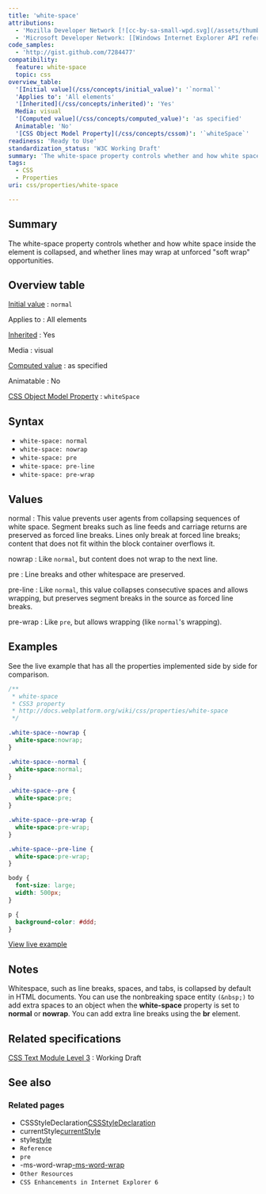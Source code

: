 ```yaml
---
title: 'white-space'
attributions:
  - 'Mozilla Developer Network [![cc-by-sa-small-wpd.svg](/assets/thumb/8/8c/cc-by-sa-small-wpd.svg/120px-cc-by-sa-small-wpd.svg.png)](http://creativecommons.org/licenses/by-sa/3.0/us/): [Article](https://developer.mozilla.org/en-US/docs/Web/CSS/white-space)'
  - 'Microsoft Developer Network: [[Windows Internet Explorer API reference](http://msdn.microsoft.com/en-us/library/ie/hh828809%28v=vs.85%29.aspx) Article]'
code_samples:
  - 'http://gist.github.com/7284477'
compatibility:
  feature: white-space
  topic: css
overview_table:
  '[Initial value](/css/concepts/initial_value)': '`normal`'
  'Applies to': 'All elements'
  '[Inherited](/css/concepts/inherited)': 'Yes'
  Media: visual
  '[Computed value](/css/concepts/computed_value)': 'as specified'
  Animatable: 'No'
  '[CSS Object Model Property](/css/concepts/cssom)': '`whiteSpace`'
readiness: 'Ready to Use'
standardization_status: 'W3C Working Draft'
summary: 'The white-space property controls whether and how white space inside the element is collapsed, and whether lines may wrap at unforced &quot;soft wrap&quot; opportunities.'
tags:
  - CSS
  - Properties
uri: css/properties/white-space

---
```

## Summary

The white-space property controls whether and how white space inside the element is collapsed, and whether lines may wrap at unforced &quot;soft wrap&quot; opportunities.

## Overview table

[Initial value](/css/concepts/initial_value)
:   `normal`

Applies to
:   All elements

[Inherited](/css/concepts/inherited)
:   Yes

Media
:   visual

[Computed value](/css/concepts/computed_value)
:   as specified

Animatable
:   No

[CSS Object Model Property](/css/concepts/cssom)
:   `whiteSpace`

## Syntax

-   `white-space: normal`
-   `white-space: nowrap`
-   `white-space: pre`
-   `white-space: pre-line`
-   `white-space: pre-wrap`

## Values

normal
:   This value prevents user agents from collapsing sequences of white space. Segment breaks such as line feeds and carriage returns are preserved as forced line breaks. Lines only break at forced line breaks; content that does not fit within the block container overflows it.

nowrap
:   Like `normal`, but content does not wrap to the next line.

pre
:   Line breaks and other whitespace are preserved.

pre-line
:   Like `normal`, this value collapses consecutive spaces and allows wrapping, but preserves segment breaks in the source as forced line breaks.

pre-wrap
:   Like `pre`, but allows wrapping (like `normal`'s wrapping).

## Examples

See the live example that has all the properties implemented side by side for comparison.

``` css
/**
 * white-space
 * CSS3 property
 * http://docs.webplatform.org/wiki/css/properties/white-space
 */

.white-space--nowrap {
  white-space:nowrap;
}

.white-space--normal {
  white-space:normal;
}

.white-space--pre {
  white-space:pre;
}

.white-space--pre-wrap {
  white-space:pre-wrap;
}

.white-space--pre-line {
  white-space:pre-wrap;
}

body {
  font-size: large;
  width: 500px;
}

p {
  background-color: #ddd;
}
```

[View live example](http://code.webplatform.org/gist/7284477)

## Notes

Whitespace, such as line breaks, spaces, and tabs, is collapsed by default in HTML documents. You can use the nonbreaking space entity `(&nbsp;)` to add extra spaces to an object when the **white-space** property is set to **normal** or **nowrap**. You can add extra line breaks using the **br** element.

## Related specifications

[CSS Text Module Level 3](http://www.w3.org/TR/css3-text/#white-space-property)
:   Working Draft

## See also

### Related pages

-   CSSStyleDeclaration[CSSStyleDeclaration](/css/cssom/CSSStyleDeclaration/CSSStyleDeclaration)
-   currentStyle[currentStyle](/css/cssom/currentStyle)
-   style[style](/css/cssom/style)
-   `Reference`
-   `pre`
-   -ms-word-wrap[-ms-word-wrap](/css/properties/word-wrap)
-   `Other Resources`
-   `CSS Enhancements in Internet Explorer 6`
